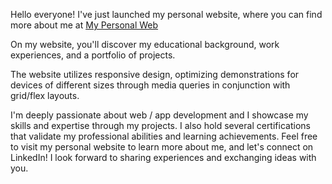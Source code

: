 Hello everyone! I've just launched my personal website, where you can find more about me at  [My Personal Web](https://cn-personal-web.glitch.me/)

On my website, you'll discover my educational background, work experiences, and a portfolio of projects. 

The website utilizes responsive design, optimizing demonstrations for devices of different sizes through media queries in conjunction with grid/flex layouts.

I'm deeply passionate about web / app development and I showcase my skills and expertise through my projects. I also hold several certifications that validate my professional abilities and learning achievements.
Feel free to visit my personal website to learn more about me, and let's connect on LinkedIn! I look forward to sharing experiences and exchanging ideas with you.
